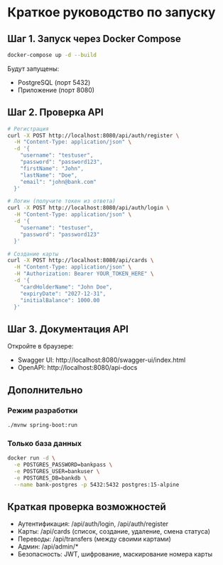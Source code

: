 # Краткое руководство по запуску

## Шаг 1. Запуск через Docker Compose

```bash
docker-compose up -d --build
```

Будут запущены:
- PostgreSQL (порт 5432)
- Приложение (порт 8080)

## Шаг 2. Проверка API

```bash
# Регистрация
curl -X POST http://localhost:8080/api/auth/register \
  -H "Content-Type: application/json" \
  -d '{
    "username": "testuser",
    "password": "password123",
    "firstName": "John",
    "lastName": "Doe",
    "email": "john@bank.com"
  }'

# Логин (получите токен из ответа)
curl -X POST http://localhost:8080/api/auth/login \
  -H "Content-Type: application/json" \
  -d '{
    "username": "testuser",
    "password": "password123"
  }'

# Создание карты
curl -X POST http://localhost:8080/api/cards \
  -H "Content-Type: application/json" \
  -H "Authorization: Bearer YOUR_TOKEN_HERE" \
  -d '{
    "cardHolderName": "John Doe",
    "expiryDate": "2027-12-31",
    "initialBalance": 1000.00
  }'
```

## Шаг 3. Документация API

Откройте в браузере:
- Swagger UI: http://localhost:8080/swagger-ui/index.html
- OpenAPI: http://localhost:8080/api-docs

## Дополнительно

### Режим разработки
```bash
./mvnw spring-boot:run
```

### Только база данных
```bash
docker run -d \
  -e POSTGRES_PASSWORD=bankpass \
  -e POSTGRES_USER=bankuser \
  -e POSTGRES_DB=bankdb \
  --name bank-postgres -p 5432:5432 postgres:15-alpine
```

## Краткая проверка возможностей

- Аутентификация: /api/auth/login, /api/auth/register
- Карты: /api/cards (список, создание, удаление, смена статуса)
- Переводы: /api/transfers (между своими картами)
- Админ: /api/admin/*
- Безопасность: JWT, шифрование, маскирование номера карты
